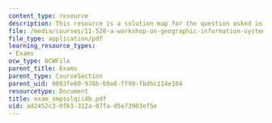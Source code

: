 ```yaml
---
content_type: resource
description: This resource is a solution map for the question asked in sample exam.
file: /media/courses/11-520-a-workshop-on-geographic-information-systems-fall-2005/ad2452c30f63312a07fad5e73903ef5e_exam_smpsolqii4b.pdf
file_type: application/pdf
learning_resource_types:
- Exams
ocw_type: OCWFile
parent_title: Exams
parent_type: CourseSection
parent_uid: 0003fe60-976b-69a8-ff98-fbdbc114e104
resourcetype: Document
title: exam_smpsolqii4b.pdf
uid: ad2452c3-0f63-312a-07fa-d5e73903ef5e
---
```

